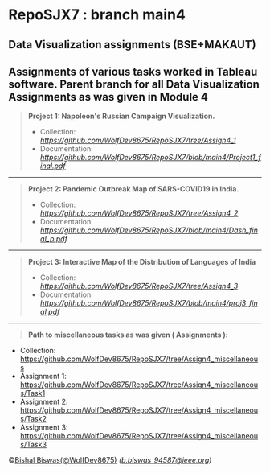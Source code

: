 # RepoSJX7 : branch main4
Data Visualization assignments (BSE+MAKAUT)
---
Assignments of various tasks worked in Tableau software. 
Parent branch for all Data Visualization Assignments as was given in Module 4
---
> **Project 1: Napoleon's Russian Campaign Visualization.**
> - Collection: _https://github.com/WolfDev8675/RepoSJX7/tree/Assign4_1_
> - Documentation: _https://github.com/WolfDev8675/RepoSJX7/blob/main4/Project1_final.pdf_
---
> **Project 2: Pandemic Outbreak Map of SARS-COVID19 in India.**
> - Collection: _https://github.com/WolfDev8675/RepoSJX7/tree/Assign4_2_
> - Documentation: _https://github.com/WolfDev8675/RepoSJX7/blob/main4/Dash_final_p.pdf_
---
> **Project 3: Interactive Map of the Distribution of Languages of India**
> - Collection: _https://github.com/WolfDev8675/RepoSJX7/tree/Assign4_3_
> - Documentation: _https://github.com/WolfDev8675/RepoSJX7/blob/main4/proj3_final.pdf_
---
> **Path to miscellaneous tasks as was given ( Assignments ):**
- Collection: https://github.com/WolfDev8675/RepoSJX7/tree/Assign4_miscellaneous
- Assignment 1: https://github.com/WolfDev8675/RepoSJX7/tree/Assign4_miscellaneous/Task1
- Assignment 2: https://github.com/WolfDev8675/RepoSJX7/tree/Assign4_miscellaneous/Task2
- Assignment 3: https://github.com/WolfDev8675/RepoSJX7/tree/Assign4_miscellaneous/Task3

&copy;[Bishal Biswas(@WolfDev8675)](https://github.com/WolfDev8675)
_(b.biswas_94587@ieee.org)_
